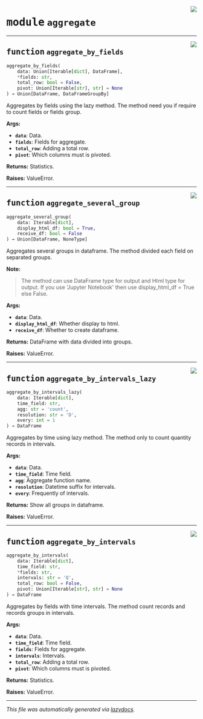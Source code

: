 <!-- markdownlint-disable -->

<a href="../../th2_data_services_utils/aggregate.py#L0"><img align="right" style="float:right;" src="https://img.shields.io/badge/-source-cccccc?style=flat-square"></a>

# <kbd>module</kbd> `aggregate`





---

<a href="../../th2_data_services_utils/aggregate.py#L11"><img align="right" style="float:right;" src="https://img.shields.io/badge/-source-cccccc?style=flat-square"></a>

## <kbd>function</kbd> `aggregate_by_fields`

```python
aggregate_by_fields(
    data: Union[Iterable[dict], DataFrame],
    *fields: str,
    total_row: bool = False,
    pivot: Union[Iterable[str], str] = None
) → Union[DataFrame, DataFrameGroupBy]
```

Aggregates by fields using the lazy method. The method need you if require to count fields or fields group. 



**Args:**
 
 - <b>`data`</b>:  Data. 
 - <b>`fields`</b>:  Fields for aggregate. 
 - <b>`total_row`</b>:  Adding a total row. 
 - <b>`pivot`</b>:  Which columns must is pivoted. 



**Returns:**
 Statistics. 



**Raises:**
 ValueError. 


---

<a href="../../th2_data_services_utils/aggregate.py#L60"><img align="right" style="float:right;" src="https://img.shields.io/badge/-source-cccccc?style=flat-square"></a>

## <kbd>function</kbd> `aggregate_several_group`

```python
aggregate_several_group(
    data: Iterable[dict],
    display_html_df: bool = True,
    receive_df: bool = False
) → Union[DataFrame, NoneType]
```

Aggregates several groups in dataframe. The method divided each field on separated groups. 



**Note:**

> The method can use DataFrame type for output and Html type for output. If you use 'Jupyter Notebook' then use display_html_df = True else False. 
>

**Args:**
 
 - <b>`data`</b>:  Data. 
 - <b>`display_html_df`</b>:  Whether display to html. 
 - <b>`receive_df`</b>:  Whether to create dataframe. 



**Returns:**
 DataFrame with data divided into groups. 



**Raises:**
 ValueError. 


---

<a href="../../th2_data_services_utils/aggregate.py#L112"><img align="right" style="float:right;" src="https://img.shields.io/badge/-source-cccccc?style=flat-square"></a>

## <kbd>function</kbd> `aggregate_by_intervals_lazy`

```python
aggregate_by_intervals_lazy(
    data: Iterable[dict],
    time_field: str,
    agg: str = 'count',
    resolution: str = 'D',
    every: int = 1
) → DataFrame
```

Aggregates by time using lazy method. The method only to count quantity records in intervals. 



**Args:**
 
 - <b>`data`</b>:  Data. 
 - <b>`time_field`</b>:  Time field. 
 - <b>`agg`</b>:  Aggregate function name. 
 - <b>`resolution`</b>:  Datetime suffix for intervals. 
 - <b>`every`</b>:  Frequently of intervals. 



**Returns:**
 Show all groups in dataframe. 



**Raises:**
 ValueError. 


---

<a href="../../th2_data_services_utils/aggregate.py#L149"><img align="right" style="float:right;" src="https://img.shields.io/badge/-source-cccccc?style=flat-square"></a>

## <kbd>function</kbd> `aggregate_by_intervals`

```python
aggregate_by_intervals(
    data: Iterable[dict],
    time_field: str,
    *fields: str,
    intervals: str = 'Q',
    total_row: bool = False,
    pivot: Union[Iterable[str], str] = None
) → DataFrame
```

Aggregates by fields with time intervals. The method count records and records groups in intervals. 



**Args:**
 
 - <b>`data`</b>:  Data. 
 - <b>`time_field`</b>:  Time field. 
 - <b>`fields`</b>:  Fields for aggregate. 
 - <b>`intervals`</b>:  Intervals. 
 - <b>`total_row`</b>:  Adding a total row. 
 - <b>`pivot`</b>:  Which columns must is pivoted. 



**Returns:**
 Statistics. 



**Raises:**
 ValueError. 




---

_This file was automatically generated via [lazydocs](https://github.com/ml-tooling/lazydocs)._
